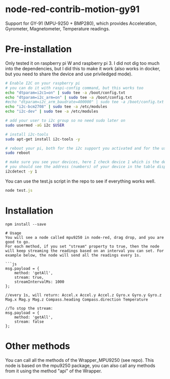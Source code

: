 # node-red-contrib-motion-gy91
Support for GY-91 (MPU-9250 + BMP280), which provides Acceleration, Gyrometer, Magnetometer, Temperature readings.

# Pre-installation
Only tested it on raspberry pi W and raspberry pi 3.
I did not dig too much into the dependencies, but I did this to make it work (also works in docker, but you need to share the device and use priviledged mode).

```bash
# Enable I2C on your raspberry pi
# you can do it with raspi-config command, but this works too
echo "dtparam=i2c1=on" | sudo tee -a /boot/config.txt
echo "dtparam=i2c_arm=on" | sudo tee -a /boot/config.txt
#echo "dtparam=i2c_arm_baudrate=400000" | sudo tee -a /boot/config.txt
echo "i2c-bcm2708" | sudo tee -a /etc/modules
echo "i2c-dev" | sudo tee -a /etc/modules

# add your user to i2c group so no need sudo later on
sudo usermod -aG i2c $USER

# install i2c-tools
sudo apt-get install i2c-tools -y

# reboot your pi, both for the i2c support you activated and for the user access you changed
sudo reboot

# make sure you see your devices, here I check device 1 which is the default
# you should see the address (numbers) of your device in the table displayed
i2cdetect -y 1
```

You can use the test.js script in the repo to see if everything works well.
```js
node test.js
```

# Installation
```
npm install --save 

# Usage
You will see a node called mpu9250 in node-red, drag drop, and you are good to go.
For each method, if you set "stream" property to true, then the node will keep streaming the readings based on an interval you can set. For example below, the node will send all the readings every 1s.

```js
msg.payload = {
    method: 'getAll',
    stream: true,
    streamIntervalMs: 1000
};

//every 1s, will return: Accel.x Accel.y Accel.z Gyro.x Gyro.y Gyro.z Mag.x Mag.y Mag.z Compass.heading Compass.direction Temperature

//To stop the stream:
msg.payload = {
    method: 'getAll',
    stream: false
};
```

# Other methods
You can call all the methods of the Wrapper_MPU9250 (see repo). This node is based on the mpu9250 package, you can also call any methods from it using the method "api" of the Wrapper.

